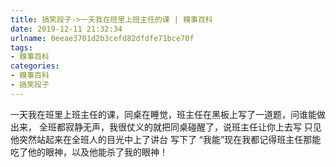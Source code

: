 ```yaml
---
title: 搞笑段子->一天我在班里上班主任的课 | 糗事百科
date: 2019-12-11 21:32:34
urlname: 0eeae3701d2b3cefd82dfdfe71bce70f
tags: 
- 糗事百科
categories:
- 糗事百科
- 搞笑段子
---
```

一天我在班里上班主任的课，同桌在睡觉，班主任在黑板上写了一道题，问谁能做出来，  全班都寂静无声，我很仗义的就把同桌碰醒了，说班主任让你上去写    只见他突然站起来在全班人的目光中上了讲台  写下了 “我能”现在我都记得班主任那能吃了他的眼神，以及他能杀了我的眼神！


